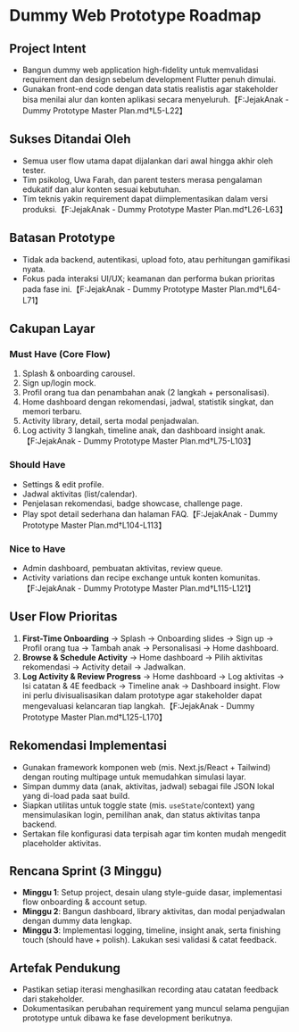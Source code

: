 # Dummy Web Prototype Roadmap

## Project Intent

- Bangun dummy web application high-fidelity untuk memvalidasi requirement dan design sebelum development Flutter penuh dimulai.
- Gunakan front-end code dengan data statis realistis agar stakeholder bisa menilai alur dan konten aplikasi secara menyeluruh.【F:JejakAnak - Dummy Prototype Master Plan.md†L5-L22】

## Sukses Ditandai Oleh

- Semua user flow utama dapat dijalankan dari awal hingga akhir oleh tester.
- Tim psikolog, Uwa Farah, dan parent testers merasa pengalaman edukatif dan alur konten sesuai kebutuhan.
- Tim teknis yakin requirement dapat diimplementasikan dalam versi produksi.【F:JejakAnak - Dummy Prototype Master Plan.md†L26-L63】

## Batasan Prototype

- Tidak ada backend, autentikasi, upload foto, atau perhitungan gamifikasi nyata.
- Fokus pada interaksi UI/UX; keamanan dan performa bukan prioritas pada fase ini.【F:JejakAnak - Dummy Prototype Master Plan.md†L64-L71】

## Cakupan Layar

### Must Have (Core Flow)

1. Splash & onboarding carousel.
2. Sign up/login mock.
3. Profil orang tua dan penambahan anak (2 langkah + personalisasi).
4. Home dashboard dengan rekomendasi, jadwal, statistik singkat, dan memori terbaru.
5. Activity library, detail, serta modal penjadwalan.
6. Log activity 3 langkah, timeline anak, dan dashboard insight anak.【F:JejakAnak - Dummy Prototype Master Plan.md†L75-L103】

### Should Have

- Settings & edit profile.
- Jadwal aktivitas (list/calendar).
- Penjelasan rekomendasi, badge showcase, challenge page.
- Play spot detail sederhana dan halaman FAQ.【F:JejakAnak - Dummy Prototype Master Plan.md†L104-L113】

### Nice to Have

- Admin dashboard, pembuatan aktivitas, review queue.
- Activity variations dan recipe exchange untuk konten komunitas.【F:JejakAnak - Dummy Prototype Master Plan.md†L115-L121】

## User Flow Prioritas

1. **First-Time Onboarding** → Splash → Onboarding slides → Sign up → Profil orang tua → Tambah anak → Personalisasi → Home dashboard.
2. **Browse & Schedule Activity** → Home dashboard → Pilih aktivitas rekomendasi → Activity detail → Jadwalkan.
3. **Log Activity & Review Progress** → Home dashboard → Log aktivitas → Isi catatan & 4E feedback → Timeline anak → Dashboard insight.
   Flow ini perlu divisualisasikan dalam prototype agar stakeholder dapat mengevaluasi kelancaran tiap langkah.【F:JejakAnak - Dummy Prototype Master Plan.md†L125-L170】

## Rekomendasi Implementasi

- Gunakan framework komponen web (mis. Next.js/React + Tailwind) dengan routing multipage untuk memudahkan simulasi layar.
- Simpan dummy data (anak, aktivitas, jadwal) sebagai file JSON lokal yang di-load pada saat build.
- Siapkan utilitas untuk toggle state (mis. `useState`/context) yang mensimulasikan login, pemilihan anak, dan status aktivitas tanpa backend.
- Sertakan file konfigurasi data terpisah agar tim konten mudah mengedit placeholder aktivitas.

## Rencana Sprint (3 Minggu)

- **Minggu 1**: Setup project, desain ulang style-guide dasar, implementasi flow onboarding & account setup.
- **Minggu 2**: Bangun dashboard, library aktivitas, dan modal penjadwalan dengan dummy data lengkap.
- **Minggu 3**: Implementasi logging, timeline, insight anak, serta finishing touch (should have + polish). Lakukan sesi validasi & catat feedback.

## Artefak Pendukung

- Pastikan setiap iterasi menghasilkan recording atau catatan feedback dari stakeholder.
- Dokumentasikan perubahan requirement yang muncul selama pengujian prototype untuk dibawa ke fase development berikutnya.
